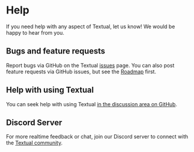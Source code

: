 # Help

If you need help with any aspect of Textual, let us know! We would be happy to hear from you.

## Bugs and feature requests

Report bugs via GitHub on the Textual [issues](https://github.com/Textualize/textual/issues) page. You can also post feature requests via GitHub issues, but see the [Roadmap](./roadmap.md) first.

## Help with using Textual

You can seek help with using Textual [in the discussion area on GitHub](https://github.com/Textualize/textual/discussions).

## Discord Server

For more realtime feedback or chat, join our Discord server to connect with the [Textual community](https://discord.gg/Enf6Z3qhVr).
